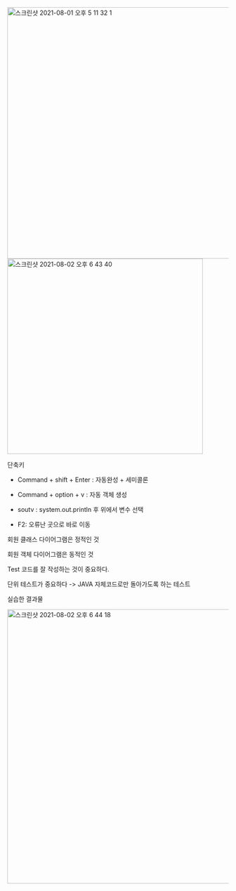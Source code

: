 <img width="573" alt="스크린샷 2021-08-01 오후 5 11 32 1" src="https://user-images.githubusercontent.com/52316270/127840301-f70bd712-5a7b-4941-9de3-13619d03149c.png">

<img width="445" alt="스크린샷 2021-08-02 오후 6 43 40" src="https://user-images.githubusercontent.com/52316270/127841108-df5fa53e-bb1a-4714-8382-f01a60ea93fb.png">


단축키 

- Command + shift + Enter : 자동완성 + 세미콜론

- Command + option + v : 자동 객체 생성
- soutv : system.out.println 후 위에서 변수 선택
- F2: 오류난 곳으로 바로 이동



회원 클래스 다이어그램은 정적인 것

회원 객체 다이어그램은 동적인 것



Test 코드를  잘 작성하는 것이 중요하다.

단위 테스트가 중요하다 -> JAVA 자체코드로만 돌아가도록 하는 테스트



실습한 결과물

<img width="625" alt="스크린샷 2021-08-02 오후 6 44 18" src="https://user-images.githubusercontent.com/52316270/127841156-b663c04a-05b0-4d43-812d-148f0ca70af9.png">
